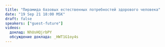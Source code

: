 ```yaml
---
title: "Пирамида базовых естественных потребностей здорового человека"
date: "19 Sep 21 18:00 MSK"
draft: false
speakers: ["guest-future"]
videos:
  доклад: NhUsHQjrbPY
  обсуждение доклада: _HWT1G1oy4s
---
```

